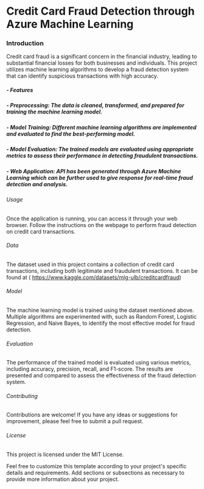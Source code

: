 # Credit Card Fraud Detection through Azure Machine Learning

### Introduction
Credit card fraud is a significant concern in the financial industry, leading to substantial financial losses for both businesses and individuals. This project utilizes machine learning algorithms to develop a fraud detection system that can identify suspicious transactions with high accuracy.

##### - Features
##### - Preprocessing: The data is cleaned, transformed, and prepared for training the machine learning model.
##### - Model Training: Different machine learning algorithms are implemented and evaluated to find the best-performing model.
##### - Model Evaluation: The trained models are evaluated using appropriate metrics to assess their performance in detecting fraudulent transactions.
##### - Web Application: API has been generated through Azure Machine Learning which can be further used to give response for real-time fraud detection and analysis.



###### Usage
Once the application is running, you can access it through your web browser. Follow the instructions on the webpage to perform fraud detection on credit card transactions.

###### Data
The dataset used in this project contains a collection of credit card transactions, including both legitimate and fraudulent transactions. It can be found at ( https://www.kaggle.com/datasets/mlg-ulb/creditcardfraud)

###### Model
The machine learning model is trained using the dataset mentioned above. Multiple algorithms are experimented with, such as Random Forest, Logistic Regression, and Naive Bayes, to identify the most effective model for fraud detection.

###### Evaluation
The performance of the trained model is evaluated using various metrics, including accuracy, precision, recall, and F1-score. The results are presented and compared to assess the effectiveness of the fraud detection system.

###### Contributing
Contributions are welcome! If you have any ideas or suggestions for improvement, please feel free to submit a pull request.

###### License
This project is licensed under the MIT License.

Feel free to customize this template according to your project's specific details and requirements. Add sections or subsections as necessary to provide more information about your project.







